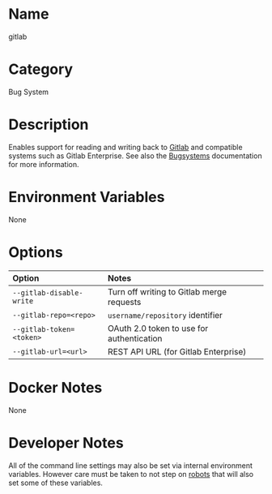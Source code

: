 <!---
  Licensed to the Apache Software Foundation (ASF) under one
  or more contributor license agreements.  See the NOTICE file
  distributed with this work for additional information
  regarding copyright ownership.  The ASF licenses this file
  to you under the Apache License, Version 2.0 (the
  "License"); you may not use this file except in compliance
  with the License.  You may obtain a copy of the License at

    http://www.apache.org/licenses/LICENSE-2.0

  Unless required by applicable law or agreed to in writing,
  software distributed under the License is distributed on an
  "AS IS" BASIS, WITHOUT WARRANTIES OR CONDITIONS OF ANY
  KIND, either express or implied.  See the License for the
  specific language governing permissions and limitations
  under the License.
-->

# Name

gitlab

# Category

Bug System

# Description

Enables support for reading and writing back to [Gitlab](https://gitlab.com/) and compatible systems such as Gitlab Enterprise.  See also the [Bugsystems](../../bugsystems) documentation for more information.

# Environment Variables

None

# Options

| Option | Notes |
|:---------|:------|
| `--gitlab-disable-write` | Turn off writing to Gitlab merge requests |
| `--gitlab-repo=<repo>` | `username/repository` identifier |
| `--gitlab-token=<token>` |OAuth 2.0 token to use for authentication |
| `--gitlab-url=<url>` | REST API URL (for Gitlab Enterprise) |

# Docker Notes

None

# Developer Notes

All of the command line settings may also be set via internal environment variables.  However care must be taken to not step on [robots](../../robots) that will also set some of these variables.
